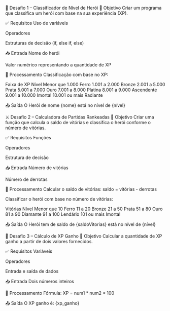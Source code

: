 ﻿🧠 Desafio 1 – Classificador de Nível de Herói
🎯 Objetivo
Criar um programa que classifica um herói com base na sua experiência (XP).

✅ Requisitos
Uso de variáveis

Operadores

Estruturas de decisão (if, else if, else)

📥 Entrada
Nome do herói

Valor numérico representando a quantidade de XP

🧮 Processamento
Classificação com base no XP:

Faixa de XP	Nível
Menor que 1.000	Ferro
1.001 a 2.000	Bronze
2.001 a 5.000	Prata
5.001 a 7.000	Ouro
7.001 a 8.000	Platina
8.001 a 9.000	Ascendente
9.001 a 10.000	Imortal
10.001 ou mais	Radiante

📤 Saída
O Herói de nome {nome} está no nível de {nível}

⚔️ Desafio 2 – Calculadora de Partidas Rankeadas
🎯 Objetivo
Criar uma função que calcula o saldo de vitórias e classifica o herói conforme o número de vitórias.

✅ Requisitos
Funções

Operadores

Estrutura de decisão

📥 Entrada
Número de vitórias

Número de derrotas

🧮 Processamento
Calcular o saldo de vitórias: saldo = vitórias - derrotas

Classificar o herói com base no número de vitórias:

Vitórias	Nível
Menor que 10	Ferro
11 a 20	Bronze
21 a 50	Prata
51 a 80	Ouro
81 a 90	Diamante
91 a 100	Lendário
101 ou mais	Imortal

📤 Saída
O Herói tem de saldo de {saldoVitorias} está no nível de {nível}

🧮 Desafio 3 – Cálculo de XP Ganho
🎯 Objetivo
Calcular a quantidade de XP ganho a partir de dois valores fornecidos.

✅ Requisitos
Variáveis

Operadores

Entrada e saída de dados

📥 Entrada
Dois números inteiros

🧮 Processamento
Fórmula: XP = num1 * num2 * 100

📤 Saída
O XP ganho é: {xp_ganho}